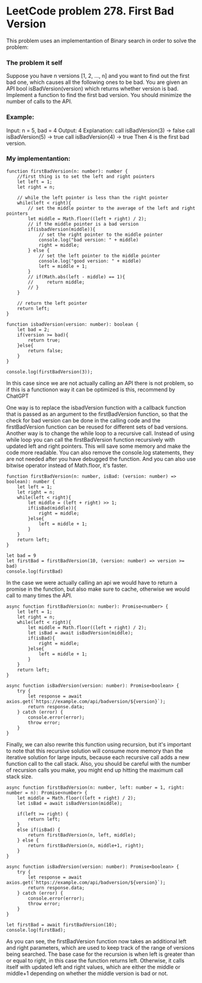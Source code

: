 # LeetCode problem 278. First Bad Version

This problem uses an implementantion of Binary search in order to solve the problem:

### The problem it self

Suppose you have n versions [1, 2, ..., n] and you want to find out the first bad one, which causes all the following ones to be bad.
You are given an API bool isBadVersion(version) which returns whether version is bad. Implement a function to find the first bad version. You should minimize the number of calls to the API.

### Example:

Input: n = 5, bad = 4
Output: 4
Explanation:
call isBadVersion(3) -> false
call isBadVersion(5) -> true
call isBadVersion(4) -> true
Then 4 is the first bad version.

### My implementantion:

``````
function firstBadVersion(n: number): number {
    //first thing is to set the left and right pointers
    let left = 1;
    let right = n;

    // while the left pointer is less than the right pointer
    while(left < right){
        // set the middle pointer to the average of the left and right pointers
        let middle = Math.floor((left + right) / 2);
        // if the middle pointer is a bad version
        if(isbadVersion(middle)){
            // set the right pointer to the middle pointer
            console.log("bad version: " + middle)
            right = middle;
        } else {
            // set the left pointer to the middle pointer
            console.log("good version: " + middle)
            left = middle + 1;
        }
        // if(Math.abs(left - middle) == 1){
        //     return middle;
        // }
    }

    // return the left pointer
    return left;
}

function isbadVersion(version: number): boolean {
    let bad = 2;
    if(version >= bad){
        return true;
    }else{
        return false;
    }
}

console.log(firstBadVersion(3));
``````

In this case since we are not actually calling an API there is not problem, so if this is a functionon way it can be optimized is this, recommend by ChatGPT

One way is to replace the isbadVersion function with a callback function that is passed as an argument to the firstBadVersion function, so that the check for bad version can be done in the calling code and the firstBadVersion function can be reused for different sets of bad versions.
Another way is to change the while loop to a recursive call. Instead of using while loop you can call the firstBadVersion function recursively with updated left and right pointers. This will save some memory and make the code more readable.
You can also remove the console.log statements, they are not needed after you have debugged the function.
And you can also use bitwise operator instead of Math.floor, it's faster.

``````
function firstBadVersion(n: number, isBad: (version: number) => boolean): number {
    let left = 1;
    let right = n;
    while(left < right){
        let middle = (left + right) >> 1;
        if(isBad(middle)){
            right = middle;
        }else{
            left = middle + 1;
        }
    }
    return left;
}

let bad = 9
let firstBad = firstBadVersion(10, (version: number) => version >= bad)
console.log(firstBad)

``````

In the case we were actually calling an api we would have to return a promise in the function, but also make sure to cache, otherwise we would call to many times the API.

``````
async function firstBadVersion(n: number): Promise<number> {
    let left = 1;
    let right = n;
    while(left < right){
        let middle = Math.floor((left + right) / 2);
        let isBad = await isBadVersion(middle);
        if(isBad){
            right = middle;
        }else{
            left = middle + 1;
        }
    }
    return left;
}

async function isBadVersion(version: number): Promise<boolean> {
    try {
        let response = await axios.get(`https://example.com/api/badversion/${version}`);
        return response.data;
    } catch (error) {
        console.error(error);
        throw error;
    }
}
``````

Finally, we can also rewrite this function using recursion, but it's important to note that this recursive solution will consume more memory than the iterative solution for large inputs, because each recursive call adds a new function call to the call stack.
Also, you should be careful with the number of recursion calls you make, you might end up hitting the maximum call stack size.

``````
async function firstBadVersion(n: number, left: number = 1, right: number = n): Promise<number> {
    let middle = Math.floor((left + right) / 2);
    let isBad = await isBadVersion(middle);

    if(left >= right) {
        return left;
    }
    else if(isBad) {
        return firstBadVersion(n, left, middle);
    } else {
        return firstBadVersion(n, middle+1, right);
    }
}

async function isBadVersion(version: number): Promise<boolean> {
    try {
        let response = await axios.get(`https://example.com/api/badversion/${version}`);
        return response.data;
    } catch (error) {
        console.error(error);
        throw error;
    }
}

let firstBad = await firstBadVersion(10);
console.log(firstBad);
``````

As you can see, the firstBadVersion function now takes an additional left and right parameters, which are used to keep track of the range of versions being searched. The base case for the recursion is when left is greater than or equal to right, in this case the function returns left.
Otherwise, it calls itself with updated left and right values, which are either the middle or middle+1 depending on whether the middle version is bad or not.
